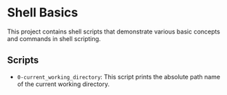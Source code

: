 # Shell Basics

This project contains shell scripts that demonstrate various basic concepts and commands in shell scripting.

## Scripts

- `0-current_working_directory`: This script prints the absolute path name of the current working directory.



